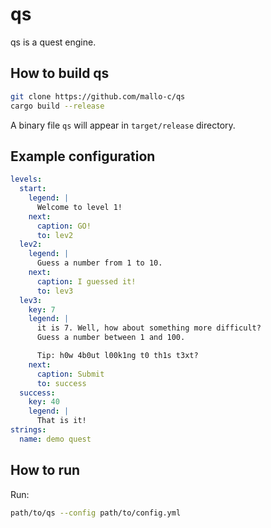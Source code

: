 # qs
qs is a quest engine.
## How to build qs
```sh
git clone https://github.com/mallo-c/qs
cargo build --release
```
A binary file `qs` will appear in `target/release` directory.
## Example configuration
```yaml
levels:
  start:
    legend: |
      Welcome to level 1!
    next:
      caption: GO!
      to: lev2
  lev2:
    legend: |
      Guess a number from 1 to 10.
    next:
      caption: I guessed it!
      to: lev3
  lev3:
    key: 7
    legend: |
      it is 7. Well, how about something more difficult?
      Guess a number between 1 and 100.

      Tip: h0w 4b0ut l00k1ng t0 th1s t3xt?
    next:
      caption: Submit
      to: success
  success:
    key: 40
    legend: |
      That is it!
strings:
  name: demo quest
```
## How to run

Run:
```sh
path/to/qs --config path/to/config.yml
```